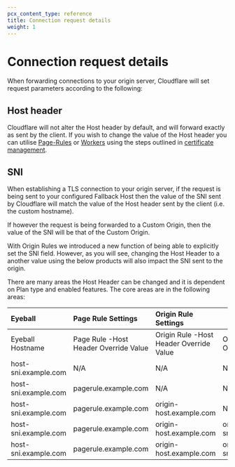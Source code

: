 ```yaml
---
pcx_content_type: reference
title: Connection request details
weight: 1
---
```


# Connection request details

When forwarding connections to your origin server, Cloudflare will set request parameters according to the following:

## Host header

Cloudflare will not alter the Host header by default, and will forward exactly as sent by the client. If you wish to change the value of the Host header you can utilise [Page-Rules](/workers/configuration/workers-with-page-rules/) or [Workers](/workers/) using the steps outlined in [certificate management](/cloudflare-for-platforms/cloudflare-for-saas/security/certificate-management/).

## SNI

When establishing a TLS connection to your origin server, if the request is being sent to your configured Fallback Host then the value of the SNI sent by Cloudflare will match the value of the Host header sent by the client (i.e. the custom hostname).

If however the request is being forwarded to a Custom Origin, then the value of the SNI will be that of the Custom Origin.

With Origin Rules we introduced a new function of being able to explicitly set the SNI field. However, as you will see, changing the Host Header to a another value using the below products will also impact the SNI sent to the origin.

There are many areas the Host Header can be changed and it is dependent on Plan type and enabled features. The core areas are in the following areas:

|Eyeball|Page Rule Settings|Origin Rule Settings| |Load Balancing Settings|Output| |
|:----|:----|:----|:----|:----|:----|:----|
|Eyeball Hostname|Page Rule -Host Header Override Value|Origin Rule -Host Header Override Value|Origin Rule -SNI Override Value|Load Balancing -Host Header Override Value|Host Header at Origin|SNI at Origin|
|host-sni.example\.com|N/A|N/A|N/A|N/A|host-sni.example\.com|host-sni.example\.com|
|host-sni.example\.com|pagerule.example\.com|N/A|N/A|N/A|pagerule.example\.com|pagerule.example\.com|
|host-sni.example\.com|pagerule.example\.com|origin-host.example\.com|N/A|N/A|origin-host.example\.com|origin-host.example\.com|
|host-sni.example\.com|pagerule.example\.com|origin-host.example\.com|origin-sni.example\.com|N/A|origin-host.example\.com|origin-sni.example\.com|
|host-sni.example\.com|pagerule.example\.com|origin-host.example\.com|origin-sni.example\.com|loadbalancing.example\.com|loadbalancing.example\.com|loadbalancing.example\.com|
